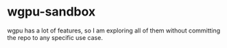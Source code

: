 # wgpu-sandbox
wgpu has a lot of features, so I am exploring all of them without committing the repo to any specific use case.
